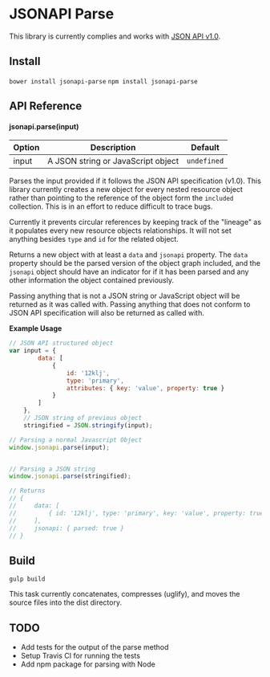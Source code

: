 # JSONAPI Parse

This library is currently complies and works with [JSON API v1.0](http://jsonapi.org/format/).

## Install
`bower install jsonapi-parse`
`npm install jsonapi-parse`

## API Reference

#### jsonapi.parse(input)
| Option | Description                        | Default     |
| ------ | ---------------------------------- | ----------- |
| input  | A JSON string or JavaScript object | `undefined` |

Parses the input provided if it follows the JSON API specification (v1.0). This library currently creates a new object for every nested resource object rather than pointing to the reference of the object form the `included` collection. This is in an effort to reduce difficult to trace bugs. 

Currently it prevents circular references by keeping track of the "lineage" as it populates every new resource objects relationships. It will not set anything besides `type` and `id` for the related object.

Returns a new object with at least a `data` and `jsonapi` property. The `data` property should be the parsed version of the object graph included, and the `jsonapi` object should have an indicator for if it has been parsed and any other information the object contained previously.

Passing anything that is not a JSON string or JavaScript object will be returned as it was called with. Passing anything that does not conform to JSON API specification will also be returned as called with.

**Example Usage**
``` javascript
// JSON API structured object
var input = {
        data: [
            {
                id: '12klj',
                type: 'primary',
                attributes: { key: 'value', property: true }
            }
        ]
    },
    // JSON string of previous object
    stringified = JSON.stringify(input);

// Parsing a normal Javascript Object
window.jsonapi.parse(input);


// Parsing a JSON string
window.jsonapi.parse(stringified);

// Returns
// {
//     data: [ 
//         { id: '12klj', type: 'primary', key: 'value', property: true }
//     ],
//     jsonapi: { parsed: true }
// }

```

## Build
`gulp build`

This task currently concatenates, compresses (uglify), and moves the source files into the dist directory.

## TODO
- Add tests for the output of the parse method
- Setup Travis CI for running the tests
- Add npm package for parsing with Node
